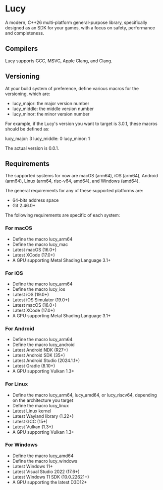 # Lucy

A modern, C++26 multi-platform general-purpose library, specifically designed as an SDK for your games, with a focus on safety, performance and completeness.

## Compilers

Lucy supports GCC, MSVC, Apple Clang, and Clang.

## Versioning

At your build system of preference, define various macros for the versioning, which are:

- lucy_major: the major version number
- lucy_middle: the middle version number
- lucy_minor: the minor version number

For example, if the Lucy's version you want to target is 3.0.1, these macros should be defined as:

lucy_major: 3
lucy_middle: 0
lucy_minor: 1

The actual version is 0.0.1.

## Requirements

The supported systems for now are macOS (arm64), iOS (arm64), Android (arm64), Linux (arm64, risc-v64, amd64), and Windows (amd64).

The general requirements for any of these supported platforms are:

- 64-bits address space
- Git 2.46.0+

The following requirements are specific of each system:

### For macOS

- Define the macro lucy_arm64
- Define the macro lucy_mac
- Latest macOS (16.0+)
- Latest XCode (17.0+)
- A GPU supporting Metal Shading Language 3.1+

### For iOS

- Define the macro lucy_arm64
- Define the macro lucy_ios
- Latest iOS (19.0+)
- Latest iOS Simulator (19.0+)
- Latest macOS (16.0+)
- Latest XCode (17.0+)
- A GPU supporting Metal Shading Language 3.1+

### For Android

- Define the macro lucy_arm64
- Define the macro lucy_android
- Latest Android NDK (R27+)
- Latest Android SDK (35+)
- Latest Android Studio (2024.1.1+)
- Latest Gradle (8.10+)
- A GPU supporting Vulkan 1.3+

### For Linux

- Define the macro lucy_arm64, lucy_amd64, or lucy_riscv64, depending on the architecture you target
- Define the macro lucy_linux
- Latest Linux kernel
- Latest Wayland library (1.22+)
- Latest GCC (15+)
- Latest Vulkan (1.3+)
- A GPU supporting Vulkan 1.3+

### For Windows

- Define the macro lucy_amd64
- Define the macro lucy_windows
- Latest Windows 11+
- Latest Visual Studio 2022 (17.6+)
- Latest Windows 11 SDK (10.0.22621+)
- A GPU supporting the latest D3D12+
